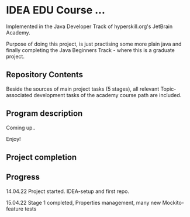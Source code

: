 # IDEA EDU Course ...

Implemented in the Java Developer Track of hyperskill.org's JetBrain Academy.

Purpose of doing this project, is just practising some more plain java and finally completing the
Java Beginners Track - where this is a graduate project.

## Repository Contents

Beside the sources of main project tasks (5 stages), all relevant Topic-associated development tasks of the academy 
course path are included.

## Program description

Coming up..

Enjoy!

## Project completion

[//]: # (Project was completed on xx.0d.22.)

## Progress

14.04.22 Project started. IDEA-setup and first repo.

15.04.22 Stage 1 completed, Properties management, many new Mockito-feature tests

